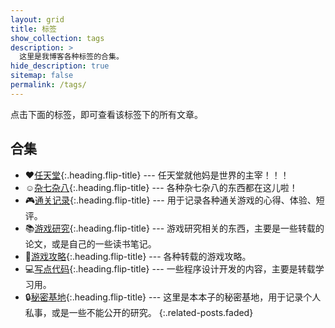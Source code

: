 ```yaml
---
layout: grid
title: 标签
show_collection: tags
description: >
  这里是我博客各种标签的合集。
hide_description: true
sitemap: false
permalink: /tags/
---
```



点击下面的标签，即可查看该标签下的所有文章。


## 合集
* ❤️[任天堂]{:.heading.flip-title} --- 任天堂就他妈是世界的主宰！！！
* ☺️[杂七杂八]{:.heading.flip-title} --- 各种杂七杂八的东西都在这儿啦！
* 🎮[通关记录]{:.heading.flip-title} --- 用于记录各种通关游戏的心得、体验、短评。
* 📚[游戏研究]{:.heading.flip-title} --- 游戏研究相关的东西，主要是一些转载的论文，或是自己的一些读书笔记。
* 📖[游戏攻略]{:.heading.flip-title} --- 各种转载的游戏攻略。
* 💻[写点代码]{:.heading.flip-title} --- 一些程序设计开发的内容，主要是转载学习用。
* 🔒[秘密基地]{:.heading.flip-title} --- 这里是本本子的秘密基地，用于记录个人私事，或是一些不能公开的研究。
{:.related-posts.faded}

[任天堂]: ../blog/nintendo/
[杂七杂八]: ../blog/daily/
[通关记录]: ../blog/gameing-life/
[游戏研究]: ../blog/game-research/
[写点代码]: ../blog/coding/
[秘密基地]: ../blog/secret/
[游戏攻略]: ../blog/game-guide/